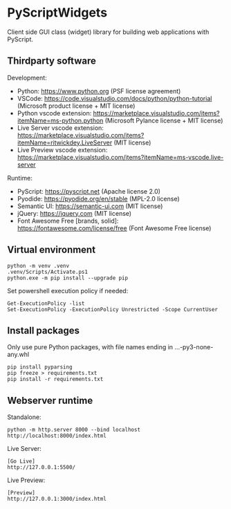 # PyScriptWidgets
Client side GUI class (widget) library for building web applications with PyScript. 


## Thirdparty software
Development:
- Python: https://www.python.org (PSF license agreement)
- VSCode: https://code.visualstudio.com/docs/python/python-tutorial (Microsoft product license + MIT license)
- Python vscode extension: https://marketplace.visualstudio.com/items?itemName=ms-python.python (Microsoft Pylance license + MIT license)
- Live Server vscode extension: https://marketplace.visualstudio.com/items?itemName=ritwickdey.LiveServer (MIT license)
- Live Preview vscode extension: https://marketplace.visualstudio.com/items?itemName=ms-vscode.live-server

Runtime:
- PyScript: https://pyscript.net (Apache license 2.0)
- Pyodide: https://pyodide.org/en/stable (MPL-2.0 license)
- Semantic UI: https://semantic-ui.com (MIT license)
- jQuery: https://jquery.com (MIT license)
- Font Awesome Free [brands, solid]: https://fontawesome.com/license/free (Font Awesome Free license)

## Virtual environment
```
python -m venv .venv
.venv/Scripts/Activate.ps1
python.exe -m pip install --upgrade pip
```

Set powershell execution policy if needed:
```
Get-ExecutionPolicy -list
Set-ExecutionPolicy -ExecutionPolicy Unrestricted -Scope CurrentUser
```

## Install packages
Only use pure Python packages, with file names ending in ...-py3-none-any.whl
```
pip install pyparsing
pip freeze > requirements.txt
pip install -r requirements.txt
```

## Webserver runtime
Standalone:
```
python -m http.server 8000 --bind localhost
http://localhost:8000/index.html
```

Live Server:
```
[Go Live]
http://127.0.0.1:5500/
```

Live Preview:
```
[Preview]
http://127.0.0.1:3000/index.html
```
